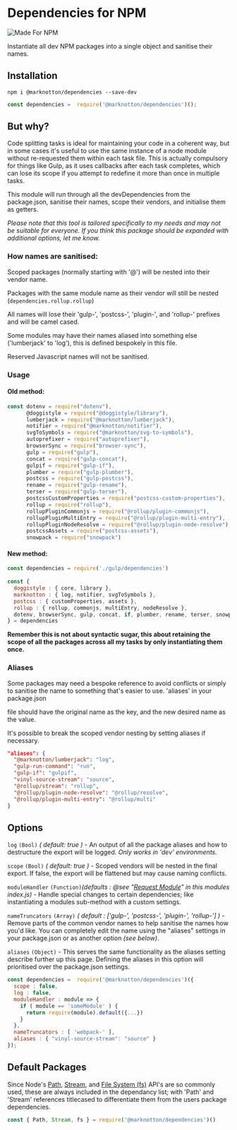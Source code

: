 # Dependencies for NPM

![Made For NPM](https://img.shields.io/badge/Made%20for-NPM-orange.svg)

Instantiate all dev NPM packages into a single object and sanitise their names.


## Installation

```
npm i @marknotton/dependencies --save-dev
```

```js
const dependencies =  require('@marknotton/dependencies')();
```

## But why?

Code splitting tasks is ideal for maintaining your code in a coherent way, but in some cases it's useful to use the same instance of a node module without re-requested them within each task file. This is actually compulsory for things like Gulp, as it uses callbacks after each task completes, which can lose its scope if you attempt to redefine it more than once in multiple tasks.

This module will run through all the devDependencies from the package.json, sanitise their names, scope their vendors, and initialise them as getters.

*Please note that this tool is tailored specifically to my needs and may not be suitable for everyone. If you think this package should be expanded with additional options, let me know.*

### How names are sanitised:  

Scoped packages (normally starting with '@') will be nested into their vendor name.

Packages with the same module name as their vendor will still be nested (`dependencies.rollup.rollup`)

All names will lose their 'gulp-', 'postcss-', 'plugin-', and 'rollup-' prefixes and will be camel cased.

Some modules may have their names aliased into something else ('lumberjack' to 'log'), this is defined bespokely in this file.

Reserved Javascript names will not be sanitised.  

### Usage

#### Old method:  

```js
const dotenv = require("dotenv"),
      @doggistyle = require("@doggistyle/library"),
      lumberjack = require("@marknotton/lumberjack"),
      notifier = require("@marknotton/notifier"),
      svgToSymbols = require("@marknotton/svg-to-symbols"),
      autoprefixer = require("autoprefixer"),
      browserSync = require("browser-sync"),
      gulp = require("gulp"),
      concat = require("gulp-concat"),
      gulpif = require("gulp-if"),
      plumber = require("gulp-plumber"),
      postcss = require("gulp-postcss"),
      rename = require("gulp-rename"),
      terser = require("gulp-terser"),
      postcssCustomProperties = require("postcss-custom-properties"),
      rollup = require("rollup"),
      rollupPluginCommonjs = require("@rollup/plugin-commonjs"),
      rollupPluginMultiEntry = require("@rollup/plugin-multi-entry"),
      rollupPluginNodeResolve = require("@rollup/plugin-node-resolve"),
      postcssAssets = require("postcss-assets"),
      snowpack = require("snowpack")
```

#### New method:  

```js
const dependencies = require('./gulp/dependencies')
  
const {
  doggistyle : { core, library },
  marknotton : { log, notifier, svgToSymbols },
  postcss : { customProperties, assets },
  rollup : { rollup, commonjs, multiEntry, nodeResolve },
  dotenv, browserSync, gulp, concat, if, plumber, rename, terser, snowpack
} = dependencies
```

**Remember this is not about syntactic sugar, this about retaining the scope of all the packages across all my tasks by only instantiating them once.**

### Aliases 

Some packages may need a bespoke reference to avoid conflicts or simply to sanitise the name to something that's easier to use. 'aliases' in your package.json

file should have the original name as the key, and the new desired name as the value.

It's possible to break the scoped vendor nesting by setting aliases if necessary. 

```json
"aliases": {
  "@marknotton/lumberjack": "log",
  "gulp-run-command": "run",
  "gulp-if": "gulpif",
  "vinyl-source-stream": "source",
  "@rollup/stream": "rollup",
  "@rollup/plugin-node-resolve": "@rollup/resolve",
  "@rollup/plugin-multi-entry": "@rollup/multi"
}
```

## Options

`log` `(Bool)` *( default: true )* - An output of all the package aliases and how to destructure the export will be logged. *Only works in 'dev' environments.* 

`scope` `(Bool)` *( default: true )* - Scoped vendors will be nested in the final export. If false, the export will be flattened but may cause naming conflicts.

`moduleHandler`  `(Function)`*(defaults : @see "[Request Module](https://github.com/marknotton/dependencies/blob/master/index.js)" in this modules index.js)* - Handle special changes to certain dependencies; like instantiating a modules sub-method with a custom settings. 

`nameTruncators`  `(Array)` *( default : ['gulp-', 'postcss-', 'plugin-', 'rollup-'] )* - Remove parts of the common vendor names to help sanitise the names how you'd like. You can completely edit the name using the "aliases" settings in your package.json or as another option *(see below)*. 

`aliases`  `(Object)` - This serves the same functionality as the aliases setting describe further up this page. Defining the aliases in this option will prioritised over the package.json settings. 

```js
const dependencies =  require('@marknotton/dependencies')({ 
  scope : false, 
  log : false,
  moduleHandler : module => {
    if ( module == 'someModule' ) {
      return require(module).default({...})
    }
  },
  nameTruncators : [ 'webpack-' ],
  aliases : { "vinyl-source-stream": "source" }
});
```

## Default Packages

Since Node's [Path](https://nodejs.org/api/path.html), [Stream](https://nodejs.org/api/stream.html), and [File System (fs)](https://nodejs.org/api/fs.html) API's are so commonly used, these are always included in the dependancy list; with 'Path' and 'Stream' references titlecased to differentiate them from the users package dependencies. 

```js
const { Path, Stream, fs } = require('@marknotton/dependencies')()
```
